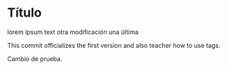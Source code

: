 # Título

lorem ipsum text
otra modificación
una última

This commit officializes the first version and also teacher how to use tags.

Cambio de prueba.
